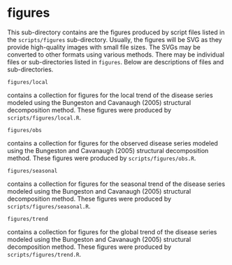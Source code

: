 # figures

This sub-directory contains are the figures produced by script files listed in the `scripts/figures` sub-directory. Usually, the figures will be SVG as they provide high-quality images with small file sizes. The SVGs may be converted to other formats using various methods. There may be individual files or sub-directories listed in `figures`. Below are descriptions of files and sub-directories.

`figures/local`

contains a collection for figures for the local trend of the disease series modeled using the Bungeston and Cavanaugh (2005) structural decomposition method. These figures were produced by `scripts/figures/local.R`.

`figures/obs`

contains a collection for figures for the observed disease series modeled using the Bungeston and Cavanaugh (2005) structural decomposition method. These figures were produced by `scripts/figures/obs.R`.

`figures/seasonal`

contains a collection for figures for the seasonal trend of the disease series modeled using the Bungeston and Cavanaugh (2005) structural decomposition method. These figures were produced by `scripts/figures/seasonal.R`.

`figures/trend`

contains a collection for figures for the global trend of the disease series modeled using the Bungeston and Cavanaugh (2005) structural decomposition method. These figures were produced by `scripts/figures/trend.R`.